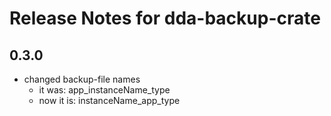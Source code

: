 # Release Notes for dda-backup-crate


## 0.3.0
* changed backup-file names
  * it was: app_instanceName_type
  * now it is: instanceName_app_type